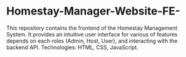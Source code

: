 # Homestay-Manager-Website-FE-
This repository contains the frontend of the Homestay Management System.   It provides an intuitive user interface for various of features depends on each roles (Admin, Host, User), and interacting with the backend API. Technologies: HTML, CSS, JavaScript.

